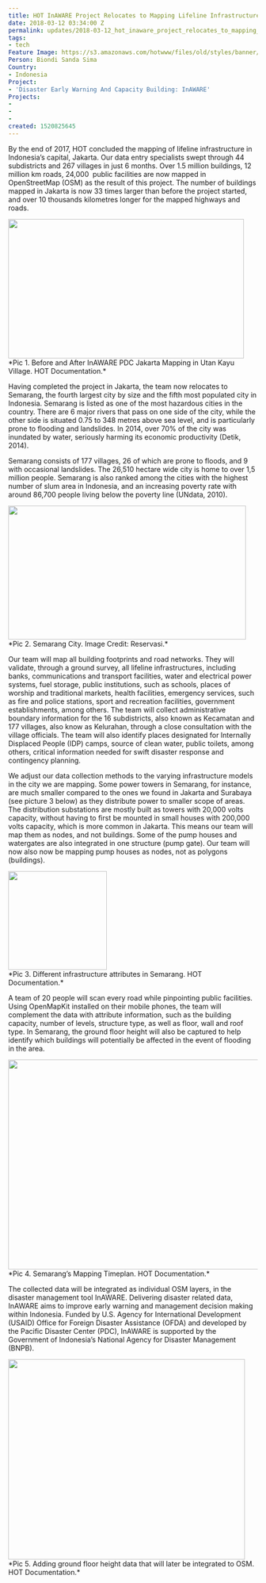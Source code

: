 ```yaml
---
title: HOT InAWARE Project Relocates to Mapping Lifeline Infrastructures in Semarang
date: 2018-03-12 03:34:00 Z
permalink: updates/2018-03-12_hot_inaware_project_relocates_to_mapping_lifeline_infrastructures_in_semarang
tags:
- tech
Feature Image: https://s3.amazonaws.com/hotwww/files/old/styles/banner/public/Screen+Shot+2018-03-12+at+10.33.16+AM.png
Person: Biondi Sanda Sima
Country:
- Indonesia
Project:
- 'Disaster Early Warning And Capacity Building: InAWARE'
Projects:
- 
- 
- 
created: 1520825645
---
```


By the end of 2017, HOT concluded the mapping of lifeline infrastructure in Indonesia’s capital, Jakarta. Our data entry specialists swept through 44 subdistricts and 267 villages in just 6 months. Over 1.5 million buildings, 12 million km roads, 24,000 &nbsp;public facilities are now mapped in OpenStreetMap (OSM) as the result of this project. The number of buildings mapped in Jakarta is now 33 times larger than before the project started, and over 10 thousands kilometres longer for the mapped highways and roads.

<img style="border: none; transform: rotate(0.00rad); -webkit-transform: rotate(0.00rad);width:476px;height:281;" src="https://lh3.googleusercontent.com/VdGKxHfiqPkrbU_y4m0_KIEfAMF62bm9tAr69QVnt8Y6RwO8IimYZp0t6-c77T0THRaw6ZFU08g2hnPHKHwuM-709mVLI2EFt8SlJkaIeOA7JqbX_GHSkYxFLhZMT_--RP9gWTsw" alt="">
<br>*Pic 1. Before and After InAWARE PDC Jakarta Mapping in Utan Kayu Village. HOT Documentation.*

Having completed the project in Jakarta, the team now relocates to Semarang, the fourth largest city by size and the fifth most populated city in Indonesia. Semarang is listed as one of the most hazardous cities in the country. There are 6 major rivers that pass on one side of the city, while the other side is situated 0.75 to 348 metres above sea level, and is particularly prone to flooding and landslides. In 2014, over 70% of the city was inundated by water, seriously harming its economic productivity (Detik, 2014).

Semarang consists of 177 villages, 26 of which are prone to floods, and 9 with occasional landslides. The 26,510 hectare wide city is home to over 1,5 million people. Semarang is also ranked among the cities with the highest number of slum area in Indonesia, and an increasing poverty rate with around 86,700 people living below the poverty line (UNdata, 2010).

<img style="border: none; transform: rotate(0.00rad); -webkit-transform: rotate(0.00rad);width:480px;height:270px" src="https://lh3.googleusercontent.com/JTQ6QN4zD90FbtNipg5sUQLc9ybJkDMLqKTLSFWwY-oX_rBHrMyWzRCRavnkOWZ0H4K4JmYjuHRwNKx0kMYG9JUgEyHlcGaAINlpDhqnU2Q8fZ_4ALMFvnr0CogJQKnoBP8cx-QS" alt="">
<br>*Pic 2. Semarang City. Image Credit: Reservasi.*


Our team will map all building footprints and road networks. They will validate, through a ground survey, all lifeline infrastructures, including banks, communications and transport facilities, water and electrical power systems, fuel storage, public institutions, such as schools, places of worship and traditional markets, health facilities, emergency services, such as fire and police stations, sport and recreation facilities, government establishments, among others. The team will collect administrative boundary information for the 16 subdistricts, also known as Kecamatan and 177 villages, also know as Kelurahan, through a close consultation with the village officials. The team will also identify places designated for Internally Displaced People (IDP) camps, source of clean water, public toilets, among others, critical information needed for swift disaster response and contingency planning.

We adjust our data collection methods to the varying infrastructure models in the city we are mapping. Some power towers in Semarang, for instance, are much smaller compared to the ones we found in Jakarta and Surabaya (see picture 3 below) as they distribute power to smaller scope of areas. The distribution substations are mostly built as towers with 20,000 volts capacity, without having to first be mounted in small houses with 200,000 volts capacity, which is more common in Jakarta. This means our team will map them as nodes, and not buildings. Some of the pump houses and watergates are also integrated in one structure (pump gate). Our team will now also now be mapping pump houses as nodes, not as polygons (buildings).

<img style="border: none; transform: rotate(0.00rad); -webkit-transform: rotate(0.00rad);width:199px;height=462px" src="https://lh4.googleusercontent.com/2B_dQda1d0KhaSLagqCxNN6ovnmNVgKLVRyCMp_VYt1R_n_w52uwwjqVoJ3bsMWoX7o_BqeckI37X2S389EUgQPFyyoLMZQnCrPDIt1fBhrl1zRb9VJfLgYIC4Xcg_IPBt3LSCTJ" alt="">
<br>*Pic 3. Different infrastructure attributes in Semarang. HOT Documentation.*


A team of 20 people will scan every road while pinpointing public facilities. Using OpenMapKit installed on their mobile phones, the team will complement the data with attribute information, such as the building capacity, number of levels, structure type, as well as floor, wall and roof type. In Semarang, the ground floor height will also be captured to help identify which buildings will potentially be affected in the event of flooding in the area.

<img style="border: none; transform: rotate(0.00rad); -webkit-transform: rotate(0.00rad);width:600px; height:423px;" src="https://lh3.googleusercontent.com/aNggt_Xlv8muSk6OZ7vHBef8EY1jb-oMJ2QXzmxOxZJTVysm2LKcgpAklF-byVWD_5aZFXtuTPLyxBBJGB5kBCrrzADSts59xpe-Ai6uvBo9Xr1amJuEy5-ikWwMs9DzKXWYNL3U" alt="">
<br> *Pic 4. Semarang’s Mapping Timeplan. HOT Documentation.*

The collected data will be integrated as individual OSM layers, in the disaster management tool InAWARE. Delivering disaster related data, InAWARE aims to improve early warning and management decision making within Indonesia. Funded by U.S. Agency for International Development (USAID) Office for Foreign Disaster Assistance (OFDA) and developed by the Pacific Disaster Center (PDC), InAWARE is supported by the Government of Indonesia’s National Agency for Disaster Management (BNPB).

<img style="border: none; transform: rotate(0.00rad); -webkit-transform: rotate(0.00rad);width:478px;height:404px;" src="https://lh5.googleusercontent.com/Vi2AF5fLbNBlBmACKqYE4a3yz3iS_bH1URRbIJZUYstM2GuFvgWCBosk6HzCizIik3wLmaMKIdrwQBCjHNgd9UidvhU7CFYOYRWAZ8vrryXsazIWPS_E-ZoW9ej59aSoOa2MJXmL" alt="">
<br>*Pic 5. Adding ground floor height data that will later be integrated to OSM. HOT Documentation.*
